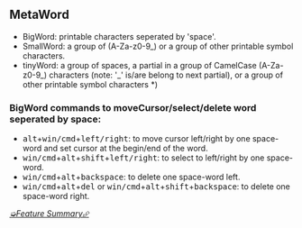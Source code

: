 ## MetaWord

* BigWord: printable characters seperated by 'space'.
* SmallWord: a group of (A-Za-z0-9_) or a group of other printable symbol characters.
* tinyWord: a group of spaces, a partial in a group of CamelCase (A-Za-z0-9_) characters (note: '_' is/are belong to next partial), or a group of other printable symbol characters *)

### BigWord commands to moveCursor/select/delete word seperated by space:
* <kbd>alt</kbd>+<kbd>win/cmd</kbd>+<kbd>left/right</kbd>: to move cursor left/right by one space-word and set cursor at the begin/end of the word.
* <kbd>win/cmd</kbd>+<kbd>alt</kbd>+<kbd>shift</kbd>+<kbd>left/right</kbd>: to select to left/right by one space-word.
* <kbd>win/cmd</kbd>+<kbd>alt</kbd>+<kbd>backspace</kbd>: to delete one space-word left.
* <kbd>win/cmd</kbd>+<kbd>alt</kbd>+<kbd>del</kbd> or <kbd>win/cmd</kbd>+<kbd>alt</kbd>+<kbd>shift</kbd>+<kbd>backspace</kbd>: to delete one space-word right.


[*➭Feature Summary⮵*](https://github.com/metaseed/metaGo/blob/master/README.md#features-summary)
